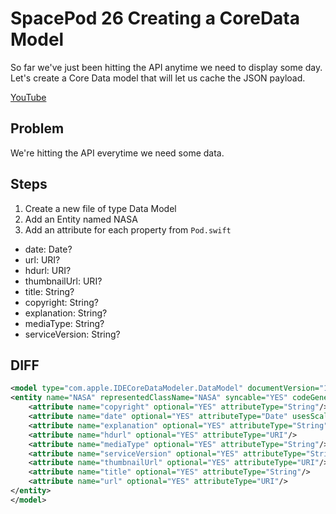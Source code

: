# SpacePod 26 Creating a CoreData Model

So far we've just been hitting the API anytime we need to display some day. Let's create a Core Data model that will let us cache the JSON payload.

[YouTube](https://youtu.be/HjsSj4Niog8)

## Problem

We're hitting the API everytime we need some data.

## Steps

1. Create a new file of type Data Model
2. Add an Entity named NASA
3. Add an attribute for each property from `Pod.swift`

- date: Date?
- url: URI?
- hdurl: URI?
- thumbnailUrl: URI?
- title: String?
- copyright: String?
- explanation: String?
- mediaType: String?
- serviceVersion: String?

## DIFF

```xml
<model type="com.apple.IDECoreDataModeler.DataModel" documentVersion="1.0" lastSavedToolsVersion="19574" systemVersion="21A559" minimumToolsVersion="Automatic" sourceLanguage="Swift" userDefinedModelVersionIdentifier="">
<entity name="NASA" representedClassName="NASA" syncable="YES" codeGenerationType="class">
    <attribute name="copyright" optional="YES" attributeType="String"/>
    <attribute name="date" optional="YES" attributeType="Date" usesScalarValueType="NO"/>
    <attribute name="explanation" optional="YES" attributeType="String"/>
    <attribute name="hdurl" optional="YES" attributeType="URI"/>
    <attribute name="mediaType" optional="YES" attributeType="String"/>
    <attribute name="serviceVersion" optional="YES" attributeType="String"/>
    <attribute name="thumbnailUrl" optional="YES" attributeType="URI"/>
    <attribute name="title" optional="YES" attributeType="String"/>
    <attribute name="url" optional="YES" attributeType="URI"/>
</entity>
</model>
```
